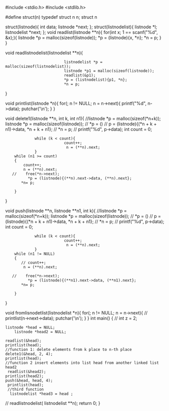 #include <stdio.h>
#include <stdlib.h>

#define struct(n) typedef struct n n; struct n

struct(listnode){
  int data; listnode *next;
};
struct(listnodelist){
  listnode *l; listnodelist *next;
};
void readlist(listnode **n){
               for(int x; 1 == scanf("%d", &x);){
                              listnode *p = malloc(sizeof(listnode));
                              *p = (listnode){x, *n};
                              *n = p;
               }
}

void readlistnodelist(listnodelist **n){

                              listnodelist *p = malloc(sizeof(listnodelist));
                              listnode *p1 = malloc(sizeof(listnode));
                              readlist(&p1);
                              *p = (listnodelist){p1, *n};
                              *n = p;

}

void printlist(listnode *n){
for(; n != NULL; n = n->next){
               printf("%d", n->data);
               putchar('\n');
}
}

void delete1(listnode **n, int k, int n1){
               //listnode *p = malloc(sizeof(*n+k));
               listnode *p = malloc(sizeof(listnode));
              // *p = ()
            //   p = (listnode){(*n + k + n1)->data, *n + k + n1};
              // *n = p;
               //  printf("%d", p->data);
                int count = 0;

                 while (k < count){
                              count++;
                               n = (**n).next;
                 }
        while (n1 >= count)
        {
            count++;
            n = (**n).next;
       //    free(*n->next);
              *p = (listnode){(**n).next->data, (**n).next};
           *n= p;

        }



}

void push(listnode **n, listnode **n1, int k){
               //listnode *p = malloc(sizeof(*n+k));
               listnode *p = malloc(sizeof(listnode));
              // *p = ()
            //   p = (listnode){(*n + k + n1)->data, *n + k + n1};
              // *n = p;
               //  printf("%d", p->data);
                int count = 0;

                 while (k < count){
                              count++;
                               n = (**n).next;
                 }
        while (n1 != NULL)
        {
           // count++;
            n = (**n).next;

       //    free(*n->next);
              *p = (listnode){(**n1).next->data, (**n1).next};
           *n= p;

        }



}

void fromlisnodetlist(listnodelist *n){
 for(; n != NULL; n = n->next){
//              printlist(n->next->data);
               putchar('\n');
}
}
int main()
{
              // int z = 2;

    listnode *head = NULL;
        listnode *head2 = NULL;

    readlist(&head);
    printlist(head);
    //function 1: delete elements from k place to n-th place
    delete1(&head, 2, 4);
    printlist(head);
    //function 2 insert elements into list head from another linked list head2
     readlist(&head2);
    printlist(head2);
    push(&head, head, 4);
     printlist(head);
     //third function
      listnodelist *head3 = head ;
//      readlistnodelist( listnodelist  **n);
   return 0;
}
